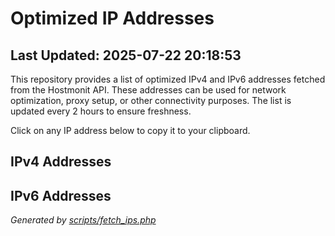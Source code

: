 # Optimized IP Addresses

## Last Updated: 2025-07-22 20:18:53

This repository provides a list of optimized IPv4 and IPv6 addresses fetched from the Hostmonit API. These addresses can be used for network optimization, proxy setup, or other connectivity purposes. The list is updated every 2 hours to ensure freshness.

Click on any IP address below to copy it to your clipboard.

<script>
function copyToClipboard(text) {
    navigator.clipboard.writeText(text).then(() => {
        alert('Copied to clipboard: ' + text);
    });
}
</script>

## IPv4 Addresses

## IPv6 Addresses

*Generated by [scripts/fetch_ips.php](scripts/fetch_ips.php)*
